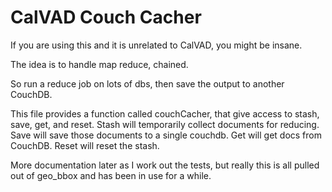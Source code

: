 # CalVAD Couch Cacher

If you are using this and it is unrelated to CalVAD, you might be
insane.

The idea is to handle map reduce, chained.

So run a reduce job on lots of dbs, then save the output to another
CouchDB.

This file provides a function called couchCacher, that give access to
stash, save, get, and reset.  Stash will temporarily collect documents
for reducing.  Save will save those documents to a single couchdb.
Get will get docs from CouchDB.  Reset will reset the stash.

More documentation later as I work out the tests, but really this is
all pulled out of geo_bbox and has been in use for a while.
